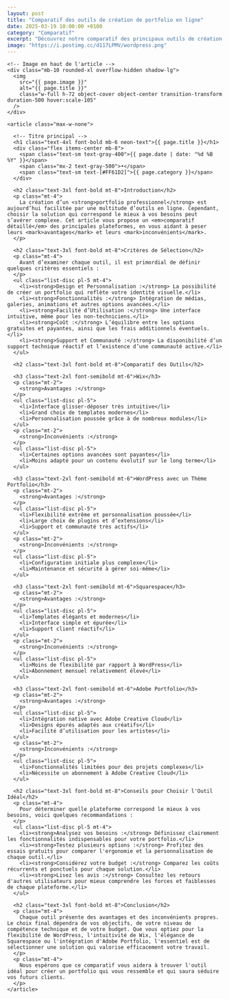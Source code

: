 ```yaml
---
layout: post
title: "Comparatif des outils de création de portfolio en ligne"
date: 2025-03-19 10:00:00 +0100
category: "Comparatif"
excerpt: "Découvrez notre comparatif des principaux outils de création de portfolio en ligne pour choisir celui qui répond le mieux à vos besoins professionnels."
image: "https://i.postimg.cc/d117LPMV/wordpress.png"
---
```

<main class="pt-24 pb-16 bg-[#0A0118] text-white">
  <div class="container mx-auto px-4 max-w-4xl">

    <!-- Image en haut de l'article -->
    <div class="mb-10 rounded-xl overflow-hidden shadow-lg">
      <img 
        src="{{ page.image }}" 
        alt="{{ page.title }}" 
        class="w-full h-72 object-cover object-center transition-transform duration-500 hover:scale-105"
      />
    </div>

    <article class="max-w-none">

      <!-- Titre principal -->
      <h1 class="text-4xl font-bold mb-6 neon-text">{{ page.title }}</h1>
      <div class="flex items-center mb-8">
        <span class="text-sm text-gray-400">{{ page.date | date: "%d %B %Y" }}</span>
        <span class="mx-2 text-gray-500">•</span>
        <span class="text-sm text-[#FF61D2]">{{ page.category }}</span>
      </div>
      
      <h2 class="text-3xl font-bold mt-8">Introduction</h2>
      <p class="mt-4">
        La création d’un <strong>portfolio professionnel</strong> est aujourd’hui facilitée par une multitude d’outils en ligne. Cependant, choisir la solution qui correspond le mieux à vos besoins peut s’avérer complexe. Cet article vous propose un <em>comparatif détaillé</em> des principales plateformes, en vous aidant à peser leurs <mark>avantages</mark> et leurs <mark>inconvénients</mark>.
      </p>

      <h2 class="text-3xl font-bold mt-8">Critères de Sélection</h2>
      <p class="mt-4">
        Avant d’examiner chaque outil, il est primordial de définir quelques critères essentiels :
      </p>
      <ul class="list-disc pl-5 mt-4">
        <li><strong>Design et Personnalisation :</strong> La possibilité de créer un portfolio qui reflète votre identité visuelle.</li>
        <li><strong>Fonctionnalités :</strong> Intégration de médias, galeries, animations et autres options avancées.</li>
        <li><strong>Facilité d’Utilisation :</strong> Une interface intuitive, même pour les non-techniciens.</li>
        <li><strong>Coût :</strong> L’équilibre entre les options gratuites et payantes, ainsi que les frais additionnels éventuels.</li>
        <li><strong>Support et Communauté :</strong> La disponibilité d’un support technique réactif et l’existence d’une communauté active.</li>
      </ul>

      <h2 class="text-3xl font-bold mt-8">Comparatif des Outils</h2>

      <h3 class="text-2xl font-semibold mt-6">Wix</h3>
      <p class="mt-2">
        <strong>Avantages :</strong>
      </p>
      <ul class="list-disc pl-5">
        <li>Interface glisser-déposer très intuitive</li>
        <li>Grand choix de templates modernes</li>
        <li>Personnalisation poussée grâce à de nombreux modules</li>
      </ul>
      <p class="mt-2">
        <strong>Inconvénients :</strong>
      </p>
      <ul class="list-disc pl-5">
        <li>Certaines options avancées sont payantes</li>
        <li>Moins adapté pour un contenu évolutif sur le long terme</li>
      </ul>

      <h3 class="text-2xl font-semibold mt-6">WordPress avec un Thème Portfolio</h3>
      <p class="mt-2">
        <strong>Avantages :</strong>
      </p>
      <ul class="list-disc pl-5">
        <li>Flexibilité extrême et personnalisation poussée</li>
        <li>Large choix de plugins et d’extensions</li>
        <li>Support et communauté très actifs</li>
      </ul>
      <p class="mt-2">
        <strong>Inconvénients :</strong>
      </p>
      <ul class="list-disc pl-5">
        <li>Configuration initiale plus complexe</li>
        <li>Maintenance et sécurité à gérer soi-même</li>
      </ul>

      <h3 class="text-2xl font-semibold mt-6">Squarespace</h3>
      <p class="mt-2">
        <strong>Avantages :</strong>
      </p>
      <ul class="list-disc pl-5">
        <li>Templates élégants et modernes</li>
        <li>Interface simple et épurée</li>
        <li>Support client réactif</li>
      </ul>
      <p class="mt-2">
        <strong>Inconvénients :</strong>
      </p>
      <ul class="list-disc pl-5">
        <li>Moins de flexibilité par rapport à WordPress</li>
        <li>Abonnement mensuel relativement élevé</li>
      </ul>

      <h3 class="text-2xl font-semibold mt-6">Adobe Portfolio</h3>
      <p class="mt-2">
        <strong>Avantages :</strong>
      </p>
      <ul class="list-disc pl-5">
        <li>Intégration native avec Adobe Creative Cloud</li>
        <li>Designs épurés adaptés aux créatifs</li>
        <li>Facilité d’utilisation pour les artistes</li>
      </ul>
      <p class="mt-2">
        <strong>Inconvénients :</strong>
      </p>
      <ul class="list-disc pl-5">
        <li>Fonctionnalités limitées pour des projets complexes</li>
        <li>Nécessite un abonnement à Adobe Creative Cloud</li>
      </ul>

      <h2 class="text-3xl font-bold mt-8">Conseils pour Choisir l'Outil Idéal</h2>
      <p class="mt-4">
        Pour déterminer quelle plateforme correspond le mieux à vos besoins, voici quelques recommandations :
      </p>
      <ul class="list-disc pl-5 mt-4">
        <li><strong>Analysez vos besoins :</strong> Définissez clairement les fonctionnalités indispensables pour votre portfolio.</li>
        <li><strong>Testez plusieurs options :</strong> Profitez des essais gratuits pour comparer l'ergonomie et la personnalisation de chaque outil.</li>
        <li><strong>Considérez votre budget :</strong> Comparez les coûts récurrents et ponctuels pour chaque solution.</li>
        <li><strong>Lisez les avis :</strong> Consultez les retours d'autres utilisateurs pour mieux comprendre les forces et faiblesses de chaque plateforme.</li>
      </ul>

      <h2 class="text-3xl font-bold mt-8">Conclusion</h2>
      <p class="mt-4">
        Chaque outil présente des avantages et des inconvénients propres. Le choix final dépendra de vos objectifs, de votre niveau de compétence technique et de votre budget. Que vous optiez pour la flexibilité de WordPress, l'intuitivité de Wix, l'élégance de Squarespace ou l'intégration d'Adobe Portfolio, l'essentiel est de sélectionner une solution qui valorise efficacement votre travail.
      </p>
      <p class="mt-4">
        Nous espérons que ce comparatif vous aidera à trouver l'outil idéal pour créer un portfolio qui vous ressemble et qui saura séduire vos futurs clients.
      </p>
    </article>
  </div>
</main>

